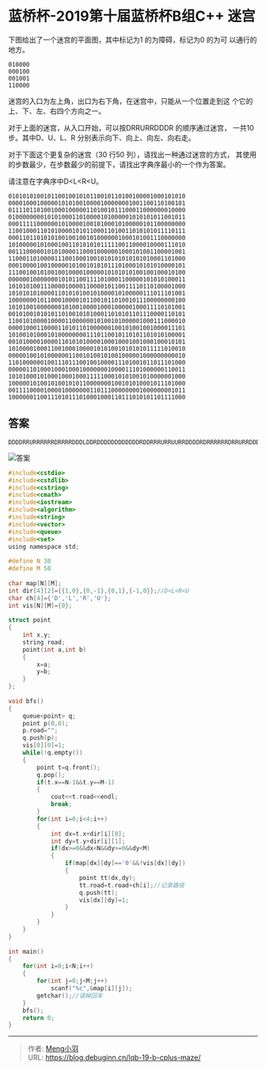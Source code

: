 # 蓝桥杯-2019第十届蓝桥杯B组C++ 迷宫


下图给出了一个迷宫的平面图，其中标记为1 的为障碍，标记为0 的为可
以通行的地方。

```shell
010000
000100
001001
110000
```

迷宫的入口为左上角，出口为右下角，在迷宫中，只能从一个位置走到这
个它的上、下、左、右四个方向之一。

对于上面的迷宫，从入口开始，可以按DRRURRDDDR 的顺序通过迷宫，
一共10 步。其中D、U、L、R 分别表示向下、向上、向左、向右走。

对于下面这个更复杂的迷宫（30 行50 列），请找出一种通过迷宫的方式，
其使用的步数最少，在步数最少的前提下，请找出字典序最小的一个作为答案。

请注意在字典序中D<L<R<U。

```shell
01010101001011001001010110010110100100001000101010
00001000100000101010010000100000001001100110100101
01111011010010001000001101001011100011000000010000
01000000001010100011010000101000001010101011001011
00011111000000101000010010100010100000101100000000
11001000110101000010101100011010011010101011110111
00011011010101001001001010000001000101001110000000
10100000101000100110101010111110011000010000111010
00111000001010100001100010000001000101001100001001
11000110100001110010001001010101010101010001101000
00010000100100000101001010101110100010101010000101
11100100101001001000010000010101010100100100010100
00000010000000101011001111010001100000101010100011
10101010011100001000011000010110011110110100001000
10101010100001101010100101000010100000111011101001
10000000101100010000101100101101001011100000000100
10101001000000010100100001000100000100011110101001
00101001010101101001010100011010101101110000110101
11001010000100001100000010100101000001000111000010
00001000110000110101101000000100101001001000011101
10100101000101000000001110110010110101101010100001
00101000010000110101010000100010001001000100010101
10100001000110010001000010101001010101011111010010
00000100101000000110010100101001000001000000000010
11010000001001110111001001000011101001011011101000
00000110100010001000100000001000011101000000110011
10101000101000100010001111100010101001010000001000
10000010100101001010110000000100101010001011101000
00111100001000010000000110111000000001000000001011
10000001100111010111010001000110111010101101111000
```

## 答案

```shell
DDDDRRURRRRRRDRRRRDDDLDDRDDDDDDDDDDDDRDDRRRURRUURRDDDDRDRRRRRRDRRURRDDDRRRRUURUUUUUUULULLUUUURRRRUULLLUUUULLUUULUURRURRURURRRDDRRRRRDDRRDDLLLDDRRDDRDDLDDDLLDDLLLDLDDDLDDRRRRRRRRRDDDDDDRR
```

![答案](https://image.debuginn.cn/202303242147586.png)

```c
#include<cstdio>
#include<cstdlib>
#include<cstring>
#include<cmath>
#include<iostream>
#include<algorithm>
#include<string>
#include<vector>
#include<queue>
#include<set>
using namespace std;
 
#define N 30
#define M 50
 
char map[N][M];
int dir[4][2]={{1,0},{0,-1},{0,1},{-1,0}};//D<L<R<U
char ch[4]={'D','L','R','U'};
int vis[N][M]={0};
 
struct point
{
	int x,y;
	string road;
	point(int a,int b)
	{
		x=a;
		y=b;
	}
};
 
void bfs()
{
	queue<point> q;
	point p(0,0);
	p.road="";
	q.push(p);
	vis[0][0]=1;
	while(!q.empty())
	{
		point t=q.front();
		q.pop();
		if(t.x==N-1&&t.y==M-1)
		{
			cout<<t.road<<endl;
			break;
		}
		for(int i=0;i<4;i++)
		{
			int dx=t.x+dir[i][0];
			int dy=t.y+dir[i][1];
			if(dx>=0&&dx<N&&dy>=0&&dy<M)
			{
				if(map[dx][dy]=='0'&&!vis[dx][dy])
				{
					point tt(dx,dy);
					tt.road=t.road+ch[i];//记录路径
					q.push(tt);
					vis[dx][dy]=1;
				}
			}
		}
	}
}
 
int main()
{
	for(int i=0;i<N;i++)
	{
		for(int j=0;j<M;j++)
			scanf("%c",&map[i][j]);
		getchar();//读掉回车 
	}
	bfs();
	return 0;
}
```


---

> 作者: [Meng小羽](https://www.debuginn.cn)  
> URL: https://blog.debuginn.cn/lqb-19-b-cplus-maze/  

